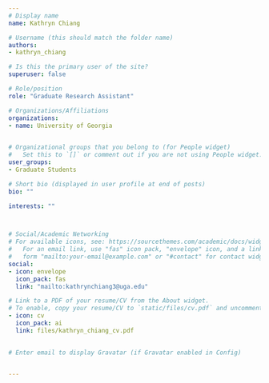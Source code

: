 ```yaml
---
# Display name
name: Kathryn Chiang

# Username (this should match the folder name)
authors:
- kathryn_chiang

# Is this the primary user of the site?
superuser: false

# Role/position
role: "Graduate Research Assistant"

# Organizations/Affiliations
organizations:
- name: University of Georgia
  

# Organizational groups that you belong to (for People widget)
#   Set this to `[]` or comment out if you are not using People widget.  
user_groups:
- Graduate Students

# Short bio (displayed in user profile at end of posts)
bio: ""

interests: ""



# Social/Academic Networking
# For available icons, see: https://sourcethemes.com/academic/docs/widgets/#icons
#   For an email link, use "fas" icon pack, "envelope" icon, and a link in the
#   form "mailto:your-email@example.com" or "#contact" for contact widget.
social:
- icon: envelope
  icon_pack: fas
  link: "mailto:kathrynchiang3@uga.edu"

# Link to a PDF of your resume/CV from the About widget.
# To enable, copy your resume/CV to `static/files/cv.pdf` and uncomment the lines below.  
- icon: cv
  icon_pack: ai
  link: files/kathryn_chiang_cv.pdf

  
# Enter email to display Gravatar (if Gravatar enabled in Config)


---
```



